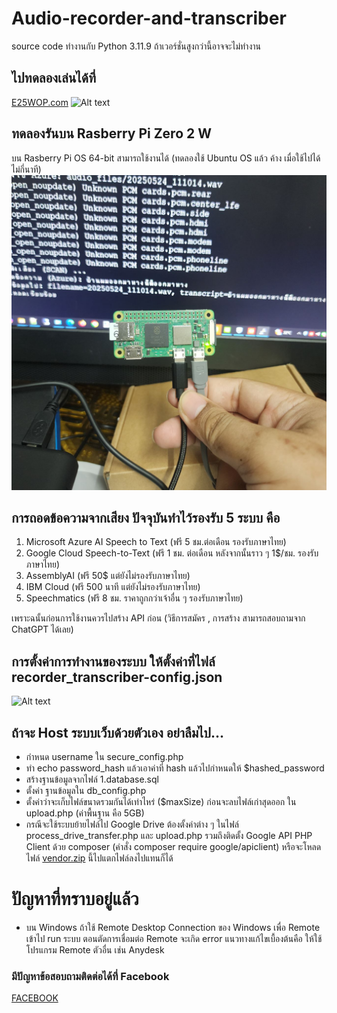 # Audio-recorder-and-transcriber
source code ทำงานกับ Python 3.11.9 ถ้าเวอร์ชั่นสูงกว่านี้อาจจะไม่ทำงาน


## ไปทดลองเล่นได้ที่
[E25WOP.com](https://e25wop.com/ham_radio_recorder_transcriber/)
![Alt text](Audio-recorder-and-transcriber-web.png?raw=true)

## ทดลองรันบน Rasberry Pi Zero 2 W
บน Rasberry Pi OS 64-bit สามารถใช้งานได้
(ทดลองใช้ Ubuntu OS แล้ว ค้าง เมื่อใช้ไปได้ไม่กี่นาที)
![Alt text](rasberry_pi_zero_2_w.jpg?raw=true)

## การถอดข้อความจากเสียง ปัจจุบันทำไว้รองรับ 5 ระบบ คือ
1. Microsoft Azure AI Speech to Text (ฟรี 5 ชม.ต่อเดือน รองรับภาษาไทย)
2. Google Cloud Speech-to-Text (ฟรี 1 ชม. ต่อเดือน หลังจากนั้นราว ๆ 1$/ชม. รองรับภาษาไทย)
3. AssemblyAI (ฟรี 50$ แต่ยังไม่รองรับภาษาไทย)
4. IBM Cloud (ฟรี 500 นาที แต่ยังไม่รองรับภาษาไทย)
5. Speechmatics (ฟรี 8 ชม. ราคาถูกกว่าเจ้าอื่น ๆ รองรับภาษาไทย)

เพราะฉนั้นก่อนการใช้งานควรไปสร้าง API ก่อน (วิธีการสมัคร , การสร้าง สามารถสอบถามจาก ChatGPT ได้เลย)


## การตั้งค่าการทำงานของระบบ ให้ตั้งค่าที่ไฟล์ recorder_transcriber-config.json
![Alt text](recorder_transcriber-config.json.png?raw=true)


## ถ้าจะ Host ระบบเว็บด้วยตัวเอง อย่าลืมไป...
- กำหนด username ใน secure_config.php
- ทำ echo password_hash แล้วเอาค่าที่ hash แล้วไปกำหนดให้ $hashed_password
- สร้างฐานข้อมูลจากไฟล์ 1.database.sql
- ตั้งค่า ฐานข้อมูลใน db_config.php
- ตั้งค่าว่าจะเก็บไฟล์ขนาดรวมกันได้เท่าไหร่  ($maxSize) ก่อนจะลบไฟล์เก่าสุดออก ใน upload.php (ค่าพื้นฐาน คือ 5GB)
- กรณีจะใช้ระบบย้ายไฟล์ไป Google Drive ต้องตั้งค่าต่าง ๆ ในไฟล์ process_drive_transfer.php และ upload.php รวมถึงติดตั้ง Google API PHP Client ด้วย composer (คำสั่ง composer require google/apiclient)
  หรือจะโหลดไฟล์ [vendor.zip](https://e25wop.com/ham_radio_recorder_transcriber/vendor.zip) นี้ไปแตกไฟล์ลงไปแทนก็ได้


# ปัญหาที่ทราบอยู่แล้ว
- บน Windows ถ้าใช้ Remote Desktop Connection ของ Windows เพื่อ Remote เข้าไป run ระบบ
ตอนตัดการเชื่อมต่อ Remote จะเกิด error แนวทางแก้ไขเบื้องต้นคือ ให้ใช้โปรแกรม Remote ตัวอื่น เช่น Anydesk


### มีปัญหาข้อสอบถามติดต่อได้ที่ Facebook
[FACEBOOK](https://www.facebook.com/superogira)
